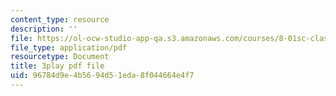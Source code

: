 ```yaml
---
content_type: resource
description: ''
file: https://ol-ocw-studio-app-qa.s3.amazonaws.com/courses/8-01sc-classical-mechanics-fall-2016/96784d9e4b5694d51eda8f044664e4f7_7WDiK3flILc.pdf
file_type: application/pdf
resourcetype: Document
title: 3play pdf file
uid: 96784d9e-4b56-94d5-1eda-8f044664e4f7
---
```

